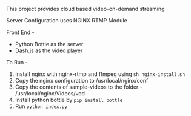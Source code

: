 This project provides cloud based video-on-demand streaming

Server Configuration uses NGINX RTMP Module

Front End - 
* Python Bottle as the server
* Dash.js as the video player

To Run -

1. Install nginx with nginx-rtmp and ffmpeg using `sh nginx-install.sh`
2. Copy the nginx configuration to /usr/local/nginx/conf
3. Copy the contents of sample-videos to the folder - /usr/local/nginx/Videos/vod
4. Install python bottle by `pip install bottle`
5. Run `python index.py`